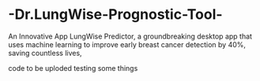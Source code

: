 # -Dr.LungWise-Prognostic-Tool-
An Innovative App LungWise Predictor, a groundbreaking desktop app that uses machine  learning to improve early breast cancer detection by 40%, saving countless lives, 


code to be uploded testing some things
